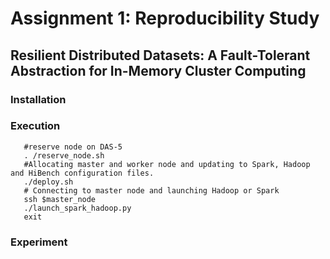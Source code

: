 # Assignment 1: Reproducibility Study
## Resilient Distributed Datasets: A Fault-Tolerant Abstraction for In-Memory Cluster Computing

### Installation

### Execution
```
   #reserve node on DAS-5 
   . /reserve_node.sh
   #Allocating master and worker node and updating to Spark, Hadoop and HiBench configuration files.
   ./deploy.sh
   # Connecting to master node and launching Hadoop or Spark
   ssh $master_node
   ./launch_spark_hadoop.py
   exit
```

### Experiment

